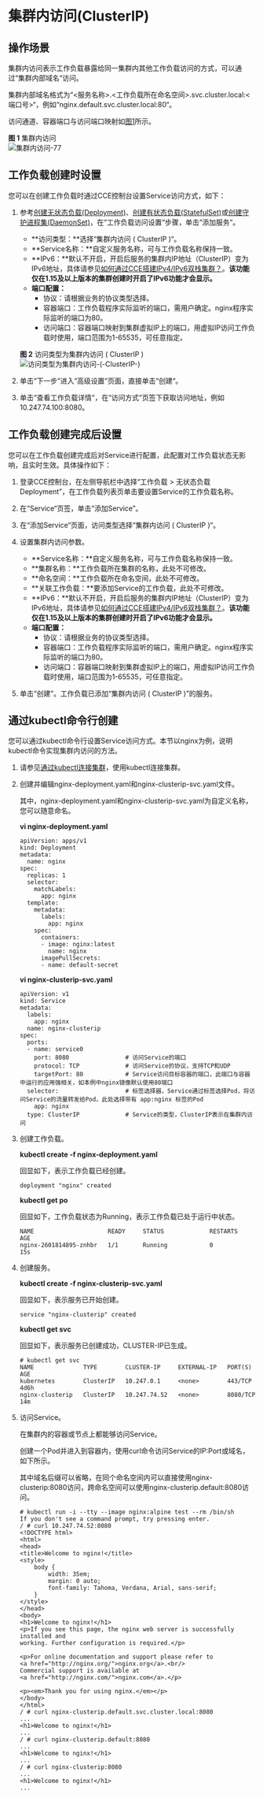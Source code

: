 # 集群内访问\(ClusterIP\)<a name="cce_01_0011"></a>

## 操作场景<a name="section13559184110492"></a>

集群内访问表示工作负载暴露给同一集群内其他工作负载访问的方式，可以通过“集群内部域名“访问。

集群内部域名格式为“<服务名称\>.<工作负载所在命名空间\>.svc.cluster.local:<端口号\>“，例如“nginx.default.svc.cluster.local:80“。

访问通道、容器端口与访问端口映射如[图1](#fig192245420557)所示。

**图 1**  集群内访问<a name="fig192245420557"></a>  
![](figures/集群内访问-77.png "集群内访问-77")

## 工作负载创建时设置<a name="section363413419562"></a>

您可以在创建工作负载时通过CCE控制台设置Service访问方式，如下：

1.  参考[创建无状态负载\(Deployment\)](创建无状态负载(Deployment)-40.md)、[创建有状态负载\(StatefulSet\)](创建有状态负载(StatefulSet)-41.md)或[创建守护进程集\(DaemonSet\)](创建守护进程集(DaemonSet)-42.md)，在“工作负载访问设置“步骤，单击“添加服务“。

    -   **访问类型：**选择“集群内访问 \( ClusterIP \)“。
    -   **Service名称：**自定义服务名称，可与工作负载名称保持一致。
    -   **IPv6：**默认不开启，开启后服务的集群内IP地址（ClusterIP）变为IPv6地址，具体请参见[如何通过CCE搭建IPv4/IPv6双栈集群？](https://support.huaweicloud.com/bestpractice-cce/cce_bestpractice_00222.html)。**该功能仅在1.15及以上版本的集群创建时开启了IPv6功能才会显示。**
    -   **端口配置：**
        -   协议：请根据业务的协议类型选择。
        -   容器端口：工作负载程序实际监听的端口，需用户确定。nginx程序实际监听的端口为80。
        -   访问端口：容器端口映射到集群虚拟IP上的端口，用虚拟IP访问工作负载时使用，端口范围为1-65535，可任意指定。

    **图 2**  访问类型为集群内访问 \( ClusterIP \)<a name="fig56211834134312"></a>  
    ![](figures/访问类型为集群内访问-(-ClusterIP-).png "访问类型为集群内访问-(-ClusterIP-)")

2.  单击“下一步“进入“高级设置“页面，直接单击“创建“。
3.  单击“查看工作负载详情“，在“访问方式“页签下获取访问地址，例如10.247.74.100:8080。

## 工作负载创建完成后设置<a name="section51925078171335"></a>

您可以在工作负载创建完成后对Service进行配置，此配置对工作负载状态无影响，且实时生效。具体操作如下：

1.  登录CCE控制台，在左侧导航栏中选择“工作负载 \> 无状态负载 Deployment”，在工作负载列表页单击要设置Service的工作负载名称。
2.  在“Service“页签，单击“添加Service”。
3.  在“添加Service“页面，访问类型选择“集群内访问 \( ClusterIP \)“。
4.  设置集群内访问参数。
    -   **Service名称：**自定义服务名称，可与工作负载名称保持一致。
    -   **集群名称：**工作负载所在集群的名称，此处不可修改。
    -   **命名空间：**工作负载所在命名空间，此处不可修改。
    -   **关联工作负载：**要添加Service的工作负载，此处不可修改。
    -   **IPv6：**默认不开启，开启后服务的集群内IP地址（ClusterIP）变为IPv6地址，具体请参见[如何通过CCE搭建IPv4/IPv6双栈集群？](https://support.huaweicloud.com/bestpractice-cce/cce_bestpractice_00222.html)。**该功能仅在1.15及以上版本的集群创建时开启了IPv6功能才会显示。**
    -   **端口配置：**
        -   协议：请根据业务的协议类型选择。
        -   容器端口：工作负载程序实际监听的端口，需用户确定。nginx程序实际监听的端口为80。
        -   访问端口：容器端口映射到集群虚拟IP上的端口，用虚拟IP访问工作负载时使用，端口范围为1-65535，可任意指定。

5.  单击“创建”。工作负载已添加“集群内访问 \( ClusterIP \)”的服务。

## 通过kubectl命令行创建<a name="section9813121512319"></a>

您可以通过kubectl命令行设置Service访问方式。本节以nginx为例，说明kubectl命令实现集群内访问的方法。

1.  请参见[通过kubectl连接集群](通过kubectl连接集群-7.md)，使用kubectl连接集群。
2.  创建并编辑nginx-deployment.yaml和nginx-clusterip-svc.yaml文件。

    其中，nginx-deployment.yaml和nginx-clusterip-svc.yaml为自定义名称，您可以随意命名。

    **vi nginx-deployment.yaml**

    ```
    apiVersion: apps/v1
    kind: Deployment
    metadata:
      name: nginx
    spec:
      replicas: 1
      selector:
        matchLabels:
          app: nginx
      template:
        metadata:
          labels:
            app: nginx
        spec:
          containers:
          - image: nginx:latest
            name: nginx
          imagePullSecrets:
          - name: default-secret
    ```

    **vi nginx-clusterip-svc.yaml**

    ```
    apiVersion: v1
    kind: Service
    metadata:
      labels:
        app: nginx
      name: nginx-clusterip
    spec:
      ports:
      - name: service0
        port: 8080                # 访问Service的端口
        protocol: TCP             # 访问Service的协议，支持TCP和UDP
        targetPort: 80            # Service访问目标容器的端口，此端口与容器中运行的应用强相关，如本例中nginx镜像默认使用80端口
      selector:                   # 标签选择器，Service通过标签选择Pod，将访问Service的流量转发给Pod，此处选择带有 app:nginx 标签的Pod
        app: nginx
      type: ClusterIP             # Service的类型，ClusterIP表示在集群内访问
    ```

3.  创建工作负载。

    **kubectl create -f nginx-deployment.yaml**

    回显如下，表示工作负载已经创建。

    ```
    deployment "nginx" created
    ```

    **kubectl get po**

    回显如下，工作负载状态为Running，表示工作负载已处于运行中状态。

    ```
    NAME                     READY     STATUS             RESTARTS   AGE
    nginx-2601814895-znhbr   1/1       Running            0          15s
    ```

4.  创建服务。

    **kubectl create -f nginx-clusterip-svc.yaml**

    回显如下，表示服务已开始创建。

    ```
    service "nginx-clusterip" created
    ```

    **kubectl get svc**

    回显如下，表示服务已创建成功，CLUSTER-IP已生成。

    ```
    # kubectl get svc
    NAME              TYPE        CLUSTER-IP     EXTERNAL-IP   PORT(S)    AGE
    kubernetes        ClusterIP   10.247.0.1     <none>        443/TCP    4d6h
    nginx-clusterip   ClusterIP   10.247.74.52   <none>        8080/TCP   14m
    ```

5.  访问Service。

    在集群内的容器或节点上都能够访问Service。

    创建一个Pod并进入到容器内，使用curl命令访问Service的IP:Port或域名，如下所示。

    其中域名后缀可以省略，在同个命名空间内可以直接使用nginx-clusterip:8080访问，跨命名空间可以使用nginx-clusterip.default:8080访问。

    ```
    # kubectl run -i --tty --image nginx:alpine test --rm /bin/sh
    If you don't see a command prompt, try pressing enter.
    / # curl 10.247.74.52:8080
    <!DOCTYPE html>
    <html>
    <head>
    <title>Welcome to nginx!</title>
    <style>
        body {
            width: 35em;
            margin: 0 auto;
            font-family: Tahoma, Verdana, Arial, sans-serif;
        }
    </style>
    </head>
    <body>
    <h1>Welcome to nginx!</h1>
    <p>If you see this page, the nginx web server is successfully installed and
    working. Further configuration is required.</p>
    
    <p>For online documentation and support please refer to
    <a href="http://nginx.org/">nginx.org</a>.<br/>
    Commercial support is available at
    <a href="http://nginx.com/">nginx.com</a>.</p>
    
    <p><em>Thank you for using nginx.</em></p>
    </body>
    </html>
    / # curl nginx-clusterip.default.svc.cluster.local:8080
    ...
    <h1>Welcome to nginx!</h1>
    ...
    / # curl nginx-clusterip.default:8080
    ...
    <h1>Welcome to nginx!</h1>
    ...
    / # curl nginx-clusterip:8080
    ...
    <h1>Welcome to nginx!</h1>
    ...
    ```


